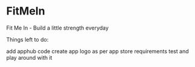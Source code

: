 # FitMeIn

Fit Me In - Build a little strength everyday

Things left to do:

add apphub code
create app logo as per app store requirements
test and play around with it
